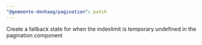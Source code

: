 ```yaml
---
"@gemeente-denhaag/pagination": patch
---
```


Create a fallback state for when the indexlimit is temporary undefined in the pagination component

